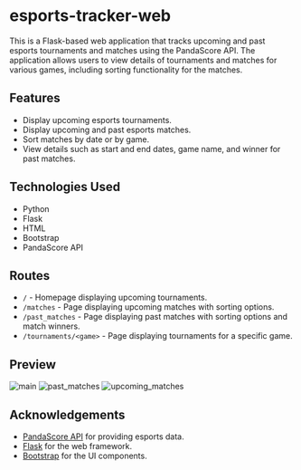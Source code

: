 # esports-tracker-web
This is a Flask-based web application that tracks upcoming and past esports tournaments and matches using the PandaScore API. The application allows users to view details of tournaments and matches for various games, including sorting functionality for the matches.

## Features

- Display upcoming esports tournaments.
- Display upcoming and past esports matches.
- Sort matches by date or by game.
- View details such as start and end dates, game name, and winner for past matches.

## Technologies Used

- Python
- Flask
- HTML
- Bootstrap
- PandaScore API

## Routes

- `/` - Homepage displaying upcoming tournaments.
- `/matches` - Page displaying upcoming matches with sorting options.
- `/past_matches` - Page displaying past matches with sorting options and match winners.
- `/tournaments/<game>` - Page displaying tournaments for a specific game.

## Preview
![main](https://github.com/Marko-Korn/esports-tracker-web/assets/9790303/c1e18bb1-1630-496d-ac4e-b103dfa4848e)
![past_matches](https://github.com/Marko-Korn/esports-tracker-web/assets/9790303/e2c76107-9f6e-4482-b105-2458d104d75d)
![upcoming_matches](https://github.com/Marko-Korn/esports-tracker-web/assets/9790303/7fac7ad5-e6f5-4a8d-adec-49fc12a3a2c1)

## Acknowledgements

- [PandaScore API](https://pandascore.co/) for providing esports data.
- [Flask](https://flask.palletsprojects.com/) for the web framework.
- [Bootstrap](https://getbootstrap.com/) for the UI components.
